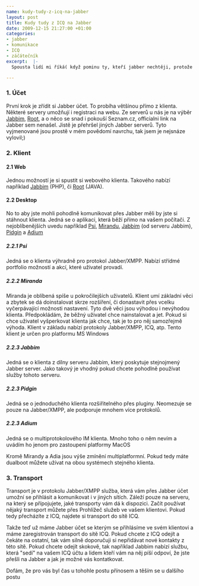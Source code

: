 ```yaml
--- 
name: kudy-tudy-z-icq-na-jabber
layout: post
title: Kudy tudy z ICQ na Jabber
date: 2009-12-15 21:27:00 +01:00
categories: 
- jabber
- komunikace
- ICQ
- záčátečník
excerpt:  |-
  Spousta lidí mi říká( když pominu ty, kteří jabber nechtěji, protože klienti jsou jinak barevní, klasické ICQ ), že by klidně přešlí, ale že mají na ICQ tolik lidí, že přechod na cokoliv jiného je nemožný. Funguje to stejně jako přesun skupiny lidí do jiné hospody - jamile se dav zvedne, tak se de, ale do té doby se nestane nic. Dnes se podíváme jak jít blíž ke dveřím a počkat až se zvednou ostatní.

---
```


### 1. Účet
První krok je zřídit si Jabber účet. To probíha většínou přímo z klienta. Některé servery umožňují i registraci na webu. Ze serverů u nás je na výběr <a title="Jabbim" href="http://www.jabbim.cz/" target="_blank">Jabbim</a>, <a href="http://www.root.cz/specialy/jabber/" target="_blank">Root</a>, a o něco se snad i pokouší Seznam.cz, officialni link na Jabber sem nenašel. Jistě je přehršel jiných Jabber serverů. Tyto vyjmenované jsou prostě v mém povědomí navrchu, tak jsem je nejsnáze vylovil;)

### 2. Klient
#### 2.1 Web

Jednou možností je si spustit si webového klienta. Takového nabízí například <a title="Jabbim JWChat" href="http://www.jabbim.cz/jwchat/" target="_blank">Jabbim</a> (PHP), či <a title="Root Java Client" href="http://www.root.cz/bin/jabber-applet/jeti.html" target="_blank">Root</a> (JAVA).

#### 2.2 Desktop

No to aby jste mohli pohodlně komunikovat přes Jabber měli by jste si stáhnout klienta. Jedná se o aplikaci, která běží přímo na vašem počítači. Z nejoblíbenějších uvedu například <a title="Odkaz na stránky klinta Psi" href="http://psi-im.org/" target="_blank">Psi</a>, <a href="http://www.miranda-im.org/" target="_blank">Mirandu</a>, <a href="http://www.jabber.cz/wiki/Jabbim_(klient)" target="_blank">Jabbim</a> (od serveru Jabbim), <a href="http://www.pidgin.im/" target="_blank">Pidgin</a> a <a href="http://adium.im/" target="_blank">Adium</a>

##### 2.2.1 Psi

Jedná se o klienta výhradně pro protokol Jabber/XMPP. Nabízí střídmé portfolio možností a akcí, které uživatel provadí.

##### 2.2.2 Miranda
Miranda je oblíbená spíše u pokročilejších uživatelů. Klient umí základní věci a zbytek se dá doinstalovat skrze rozšíření, či donastavit přes vcelku vyčerpávající možnosti nastavení. Tyto dvě věci jsou výhodou i nevýhodou klienta. Předpokládám, že běžný uživatel chce nainstalovat a jet. Pokud si chce uživatel vyšperkovat klienta jak chce, tak je to pro něj samozřejmě výhoda. Klient v základu nabízí protokoly Jabber/XMPP, ICQ, atp. Tento klient je určen pro platformu MS Windows
##### 2.2.3 Jabbim
Jedná se o klienta z dílny serveru Jabbim, který poskytuje stejnojmený Jabber server. Jako takový je vhodný pokud chcete pohodlně používat služby tohoto serveru.
##### 2.2.3 Pidgin
Jedná se o jednoduchého klienta rozšiřitelného přes pluginy. Neomezuje se pouze na Jabber/XMPP, ale podporuje mnohem více protokolů.
##### 2.2.3 Adium
Jedná se o multiprotokolového IM klienta. Mnoho toho o něm nevím a uvádím ho jenom pro zastoupení platformy MacOS

Kromě Mirandy a Adia jsou výše zmínění multiplatformní. Pokud tedy máte dualboot můžete užívat na obou systémech stejného klienta.

### 3. Transport
Transport je v protokolu Jabber/XMPP služba, která vám přes Jabber účet umožní se přihlásit a komunikovat i v jiných sítích. Záleží pouze na serveru, na který se přípojujete, jaké transporty vám dá k dispozici. Začít používat nějaký transport můžete přes Prohlížeč služeb ve vašem klientovi. Pokud tedy přecházíte z ICQ, najdete si transport do sítě ICQ.

Takže teď už máme Jabber účet se kterým se přihlásíme ve svém klientovi a máme zaregistrován transport do sítě ICQ. Pokud chcete z ICQ odejít a čekáte na ostatní, tak vám silně doporučuji si nepřidávat nové kontakty z této sítě. Pokud chcete odejít skokově, tak například Jabbim nabízí službu, která "sedí" na vašem ICQ účtu a lidem kteří vám na něj píší odpoví, že jste přešli na Jabber a jak je možné vás kontatkovat.

Dofám, že pro vás byl čas u tohohle postu přínosem a těším se u dalšího postu
